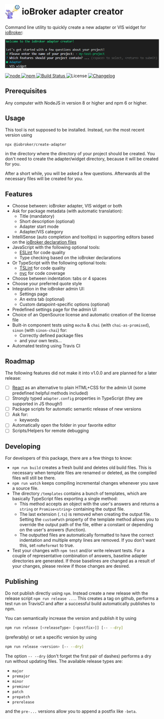 # <img src="adapter-creator.png" width="48" height="48" style="vertical-align: middle" />&nbsp;<span style="vertical-align: middle">ioBroker adapter creator</span>

Command line utility to quickly create a new adapter or VIS widget for [ioBroker](https://github.com/ioBroker):

<img src="docs/screenshot.png">

[
	![node](https://img.shields.io/node/v/@iobroker/create-adapter.svg)
	![npm](https://img.shields.io/npm/v/@iobroker/create-adapter.svg)
](https://www.npmjs.com/package/@iobroker/create-adapter)
[
	![Build Status](https://img.shields.io/travis/ioBroker/create-adapter/master.svg)
](https://travis-ci.org/ioBroker/create-adapter)
![License](https://img.shields.io/npm/l/@iobroker/create-adapter.svg)
[
	![Changelog](https://img.shields.io/badge/read-Changelog-blue.svg)
](CHANGELOG.md)

## Prerequisites
Any computer with NodeJS in version 8 or higher and npm 6 or higher.

## Usage
This tool is not supposed to be installed. Instead, run the most recent version using
```
npx @iobroker/create-adapter
```
in the directory where the directory of your project should be created. You don't need to create the adapter/widget directory, because it will be created for you.

After a short while, you will be asked a few questions. Afterwards all the necessary files will be created for you.


## Features
* Choose between: ioBroker adapter, VIS widget or both
* Ask for package metadata (with automatic translation):
  * Title (mandatory)
  * Short description (optional)
  * Adapter start mode
  * Adapter/VIS category
* IntelliSense (auto completion and tooltips) in supporting editors based on the [ioBroker declaration files](https://www.npmjs.com/package/@types/iobroker)
* JavaScript with the following optional tools:
  * [ESLint](https://github.com/eslint/eslint) for code quality
  * Type checking based on the ioBroker declarations
* Or TypeScript with the following optional tools:
  * [TSLint](https://github.com/palantir/tslint) for code quality
  * [nyc](https://github.com/istanbuljs/nyc) for code coverage
* Choose between indentation: tabs or 4 spaces
* Choose your preferred quote style
* Integration in the ioBroker admin UI:
  * Settings page
  * An extra tab (optional)
  * Custom datapoint-specific options (optional)
* Predefined settings page for the admin UI
* Choice of an OpenSource license and automatic creation of the license file
* Built-in component tests using `mocha` & `chai` (with `chai-as-promised`), `sinon` (with `sinon-chai`) for:
  * Correctly defined package files
  * and your own tests...
* Automated testing using Travis CI

## Roadmap
The following features did not make it into v1.0.0 and are planned for a later release:
- [ ] [React](https://reactjs.org/) as an alternative to plain HTML+CSS for the admin UI (some predefined helpful methods included)
- [ ] Strongly typed `adapter.config` properties in TypeScript (they are supported in JS though!)
- [ ] Package scripts for automatic semantic release of new versions
- [ ] Ask for:
  * keywords
- [ ] Automatically open the folder in your favorite editor
- [ ] Scripts/Helpers for remote debugging

## Developing
For developers of this package, there are a few things to know:

* `npm run build` creates a fresh build and deletes old build files. This is necessary when template files are renamed or deleted, as the compiled files will still be there.
* `npm run watch` keeps compiling incremental changes whenever you save a source file.
* The directory `/templates` contains a bunch of templates, which are basically TypeScript files exporting a single method: 
  * This method accepts an object with the user's answers and returns a `string` or `Promise<string>` containing the output file.
  * The last extension (`.ts`) is removed when creating the output file. Setting the `customPath` property of the template method allows you to override the output path of the file, either a constant or depending on the user's answers (function).
  * The outputted files are automatically formatted to have the correct indentation and multiple empty lines are removed. If you don't want this, set `noReformat` to true.
* Test your changes with `npm test` and/or write relevant tests. For a couple of representative combination of answers, baseline adapter directories are generated. If those baselines are changed as a result of your changes, please review if those changes are desired.

## Publishing
Do not publish directly using `npm`. Instead create a new release with the release script `npm run release ...`. This creates a tag on github, performs a test run on TravisCI and after a successful build automatically publishes to npm.

You can semantically increase the version and publish it by using
```bash
npm run release [<releaseType> [<postfix>]] [-- --dry]
```
(preferably) or set a specific version by using
```bash
npm run release <version> [-- --dry]
```
The option `-- --dry` (don't forget the first pair of dashes) performs a dry run without updating files.
The available release types are:
* `major`
* `premajor`
* `minor`
* `preminor`
* `patch`
* `prepatch`
* `prerelease`

and the `pre-...` versions allow you to append a postfix like `-beta`.
